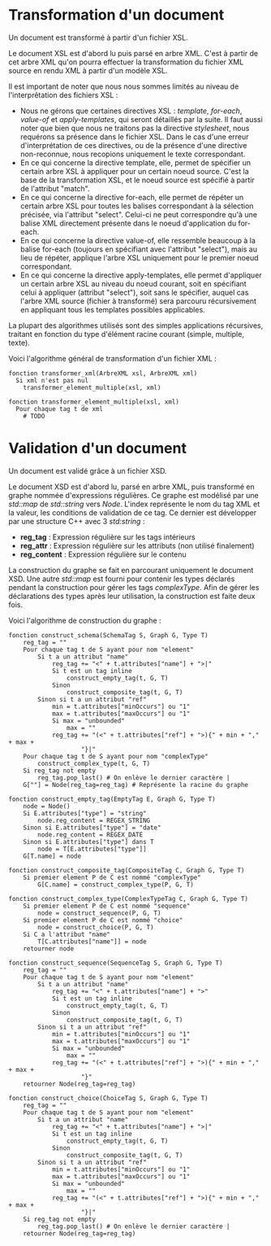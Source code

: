# Transformation d'un document

Un document est transformé à partir d'un fichier XSL.

Le document XSL est d'abord lu puis parsé en arbre XML. C'est à partir de cet
arbre XML qu'on pourra effectuer la transformation du fichier XML source en
rendu XML à partir d'un modèle XSL.

Il est important de noter que nous nous sommes limités au niveau de
l'interprêtation des fichiers XSL :

- Nous ne gérons que certaines directives XSL : *template*, *for-each*,
  *value-of* et *apply-templates*, qui seront détaillés par la suite. Il faut
  aussi noter que bien que nous ne traitons pas la directive *stylesheet*, nous
  requérons sa présence dans le fichier XSL. Dans le cas d'une erreur
  d'interprétation de ces directives, ou de la présence d'une directive
  non-reconnue, nous recopions uniquement le texte correspondant.
- En ce qui concerne la directive template, elle, permet de spécifier un
  certain arbre XSL à appliquer pour un certain noeud source. C'est la base de
  la transformation XSL, et le noeud source est spécifié à partir de l'attribut
  "match".
- En ce qui concerne la directive for-each, elle permet de répéter un certain
  arbre XSL pour toutes les balises correspondant à la sélection précisée, via
  l'attribut "select". Celui-ci ne peut correspondre qu'à une balise XML
  directement présente dans le noeud d'application du for-each.
- En ce qui concerne la directive value-of, elle ressemble beaucoup à la balise
  for-each (toujours en spécifiant avec l'attribut "select"), mais au lieu de
  répéter, applique l'arbre XSL uniquement pour le premier noeud correspondant.
- En ce qui concerne la directive apply-templates, elle permet d'appliquer un
  certain arbre XSL au niveau du noeud courant, soit en spécifiant celui à
  appliquer (attribut "select"), soit sans le spécifier, auquel cas l'arbre XML source (fichier à
  transformé) sera parcouru récursivement en appliquant tous les templates
  possibles applicables.

La plupart des algorithmes utilisés sont des simples applications récursives,
traitant en fonction du type d'élément racine courant (simple, multiple, texte).

Voici l'algorithme général de transformation d'un fichier XML :

    fonction transformer_xml(ArbreXML xsl, ArbreXML xml)
      Si xml n'est pas nul
        transformer_element_multiple(xsl, xml)

    fonction transformer_element_multiple(xsl, xml)
      Pour chaque tag t de xml
        # TODO

# Validation d'un document

Un document est validé grâce à un fichier XSD.

Le document XSD est d'abord lu, parsé en arbre XML, puis transformé en graphe
nommée d'expressions régulières. Ce graphe est modélisé par une *std::map* de
*std::string* vers *Node*. L'index représente le nom du tag XML et la valeur,
les conditions de validation de ce tag. Ce dernier est développer par une
structure C++ avec 3 *std:string* :

- **reg_tag** : Expression régulière sur les tags intérieurs
- **reg_attr** : Expression régulière sur les attributs (non utilisé
  finalement)
- **reg_content** : Expression régulière sur le contenu

La construction du graphe se fait en parcourant uniquement le document XSD. Une
autre *std::map* est fourni pour contenir les types déclarés pendant la
construction pour gérer les tags *complexType*. Afin de gérer les déclarations
des types après leur utilisation, la construction est faite deux fois.

Voici l'algorithme de construction du graphe :

    fonction construct_schema(SchemaTag S, Graph G, Type T)
        reg_tag = ""
        Pour chaque tag t de S ayant pour nom "element"
            Si t a un attribut "name"
                reg_tag += "<" + t.attributes["name"] + ">|"
                Si t est un tag inline
                    construct_empty_tag(t, G, T)
                Sinon
                    construct_composite_tag(t, G, T)
            Sinon si t a un attribut "ref"
                min = t.attributes["minOccurs"] ou "1"
                max = t.attributes["maxOccurs"] ou "1"
                Si max = "unbounded"
                    max = ""
                reg_tag += "(<" + t.attributes["ref"] + ">){" + min + "," + max +
                        "}|"
        Pour chaque tag t de S ayant pour nom "complexType"
            construct_complex_type(t, G, T)
        Si reg_tag not empty
            reg_tag.pop_last() # On enlève le dernier caractère |
        G[""] = Node(reg_tag=reg_tag) # Représente la racine du graphe

    fonction construct_empty_tag(EmptyTag E, Graph G, Type T)
        node = Node()
        Si E.attributes["type"] = "string"
            node.reg_content = REGEX_STRING
        Sinon si E.attributes["type"] = "date"
            node.reg_content = REGEX_DATE
        Sinon si E.attributes["type"] dans T
            node = T[E.attributes["type"]]
        G[T.name] = node

    fonction construct_composite_tag(CompositeTag C, Graph G, Type T)
        Si premier element P de C est nommé "complexType"
            G[C.name] = construct_complex_type(P, G, T)

    fonction construct_complex_type(ComplexTypeTag C, Graph G, Type T)
        Si premier element P de C est nommé "sequence"
            node = construct_sequence(P, G, T)
        Si premier element P de C est nommé "choice"
            node = construct_choice(P, G, T)
        Si C a l'attribut "name"
            T[C.attributes["name"]] = node
        retourner node

    fonction construct_sequence(SequenceTag S, Graph G, Type T)
        reg_tag = ""
        Pour chaque tag t de S ayant pour nom "element"
            Si t a un attribut "name"
                reg_tag += "<" + t.attributes["name"] + ">"
                Si t est un tag inline
                    construct_empty_tag(t, G, T)
                Sinon
                    construct_composite_tag(t, G, T)
            Sinon si t a un attribut "ref"
                min = t.attributes["minOccurs"] ou "1"
                max = t.attributes["maxOccurs"] ou "1"
                Si max = "unbounded"
                    max = ""
                reg_tag += "(<" + t.attributes["ref"] + ">){" + min + "," + max +
                        "}"
        retourner Node(reg_tag=reg_tag)

    fonction construct_choice(ChoiceTag S, Graph G, Type T)
        reg_tag = ""
        Pour chaque tag t de S ayant pour nom "element"
            Si t a un attribut "name"
                reg_tag += "<" + t.attributes["name"] + ">|"
                Si t est un tag inline
                    construct_empty_tag(t, G, T)
                Sinon
                    construct_composite_tag(t, G, T)
            Sinon si t a un attribut "ref"
                min = t.attributes["minOccurs"] ou "1"
                max = t.attributes["maxOccurs"] ou "1"
                Si max = "unbounded"
                    max = ""
                reg_tag += "(<" + t.attributes["ref"] + ">){" + min + "," + max +
                        "}|"
        Si reg_tag not empty
            reg_tag.pop_last() # On enlève le dernier caractère |
        retourner Node(reg_tag=reg_tag)
